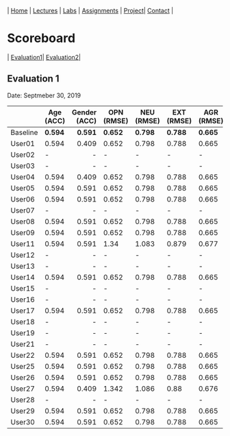 | [Home](../index.md) | [Lectures](../lectures.md) | [Labs](../labs.md) | [Assignments](../assignments.md) | [Project](../project.md)| [Contact](../contact.md) |


# Scoreboard

| [Evaluation1](evaluation1.md)| [Evaluation2](evaluation2.md)|

## Evaluation 1

Date: Septmeber 30, 2019


|       | Age (ACC) | Gender (ACC) | OPN (RMSE) | NEU (RMSE) | EXT (RMSE) | AGR (RMSE) | CON (RMSE) |
|-------|--------------|----------:|------------|------------|------------|------------|------------|
| Baseline|**0.594**|**0.591**|**0.652**|**0.798**|**0.788**|**0.665**|**0.734**|
| User01 |0.594|0.409|0.652|0.798|0.788|0.665|0.734|
| User02 |-|-|-|-|-|-|-|
| User03 |-|-|-|-|-|-|-|
| User04 |0.594|0.409|0.652|0.798|0.788|0.665|0.734|
| User05 |0.594|0.591|0.652|0.798|0.788|0.665|0.734|
| User06 |0.594|0.591|0.652|0.798|0.788|0.665|0.734|
| User07 | -|-|-|-|-|-|-|
| User08 | 0.594|0.591|0.652|0.798|0.788|0.665|0.734|
| User09 | 0.594|0.591|0.652|0.798|0.788|0.665|0.734|
| User11 |0.594|0.591|1.34|1.083|0.879|0.677|0.747|
| User12 | -|-|-|-|-|-|-|
| User13 |-|-|-|-|-|-|-|
| User14 |0.594|0.591|0.652|0.798|0.788|0.665|0.734|
| User15 |-|-|-|-|-|-|-|
| User16 |-|-|-|-|-|-|-|
| User17 |0.594|0.591|0.652|0.798|0.788|0.665|0.734|
| User18 |-|-|-|-|-|-|-|
| User19 |-|-|-|-|-|-|-|
| User21 |-|-|-|-|-|-|-|
| User22 |0.594|0.591|0.652|0.798|0.788|0.665|0.734|
| User25 |0.594|0.591|0.652|0.798|0.788|0.665|0.734|
| User26 |0.594|0.591|0.652|0.798|0.788|0.665|0.734|
| User27 |0.594|0.409|1.342|1.086|0.88|0.676|0.746|
| User28 |-|-|-|-|-|-|-|
| User29 |0.594|0.591|0.652|0.798|0.788|0.665|0.734|
| User30 |0.594|0.591|0.652|0.798|0.788|0.665|0.734|
